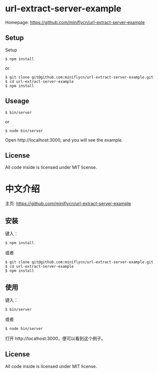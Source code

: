 # url-extract-server-example
Homepage: https://github.com/miniflycn/url-extract-server-example

## Setup
Setup

    $ npm install

or

    $ git clone git@github.com:miniflycn/url-extract-server-example.git
    $ cd url-extract-server-example
    $ npm install

## Useage

    $ bin/server

or

    $ node bin/server

Open http://localhost:3000, and you will see the example.

## License
All code inside is licensed under MIT license.


# 中文介绍
主页: https://github.com/miniflycn/url-extract-server-example

## 安装
键入：

    $ npm install

或者

    $ git clone git@github.com:miniflycn/url-extract-server-example.git
    $ cd url-extract-server-example
    $ npm install

## 使用
键入：

    $ bin/server

或者

    $ node bin/server

打开 http://localhost:3000，便可以看到这个例子。

## License
All code inside is licensed under MIT license.